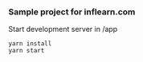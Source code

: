 ### Sample project for inflearn.com

Start development server in /app
```
yarn install
yarn start
```
